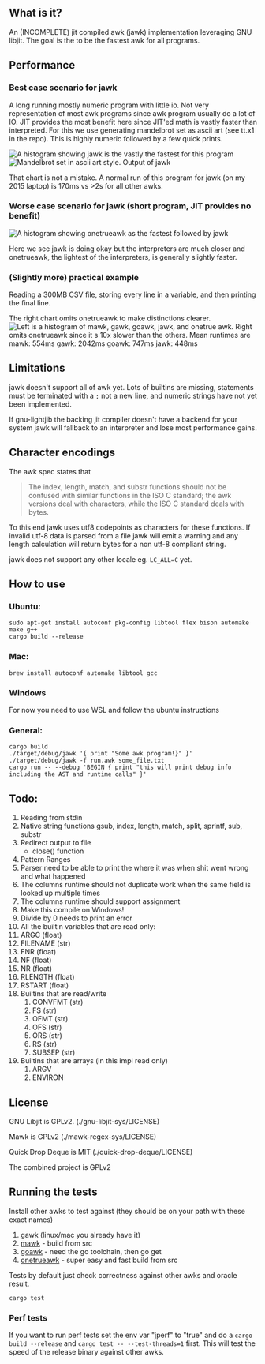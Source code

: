 ## What is it?
An (INCOMPLETE) jit compiled awk (jawk) implementation leveraging GNU libjit. The goal is the to be the fastest awk for all programs.

## Performance

### Best case scenario for jawk
A long running mostly numeric program with little io. Not very representation of most awk programs since awk program usually do a lot of IO. 
JIT provides the most benefit here since JIT'ed math is vastly faster than interpreted. For this we use generating mandelbrot set as ascii art (see tt.x1 in the repo). This is highly numeric followed by a few quick prints.

![A histogram showing jawk is the vastly the fastest for this program](./assets/tt.x1.png)
![Mandelbrot set in ascii art style. Output of jawk](./assets/mandel.png)

That chart is not a mistake. A normal run of this program for jawk (on my 2015 laptop) is 170ms vs >2s for all other awks. 

### Worse case scenario for jawk (short program, JIT provides no benefit)
![A histogram showing onetrueawk as the fastest followed by jawk](./assets/begin.png)

Here we see jawk is doing okay but the interpreters are much closer and onetrueawk, the lightest of the interpreters, is generally slightly faster.

### (Slightly more) practical example

Reading a 300MB CSV file, storing every line in a variable, and then printing the final line.

The right chart omits onetrueawk to make distinctions clearer.
![Left is a histogram of mawk, gawk, goawk, jawk, and onetrue awk. Right omits onetrueawk since it s 10x slower than the others. Mean runtimes are mawk: 554ms gawk: 2042ms goawk: 747ms jawk: 448ms](./assets/practical.png)

## Limitations

jawk doesn't support all of awk yet. Lots of builtins are missing, statements must be terminated with a `;` not a new line, and numeric strings 
have not yet been implemented. 

If gnu-lightjib the backing jit compiler doesn't have a backend for your system jawk will fallback to an interpreter
and lose most performance gains.

## Character encodings
The awk spec states that 

>The index, length, match, and substr functions should not be confused with similar functions in the ISO C standard; the awk versions deal with characters, while the ISO C standard deals with bytes.

To this end jawk uses utf8 codepoints as characters for these functions. If invalid utf-8 data is parsed from a file jawk will emit a warning and any 
length calculation will return bytes for a non utf-8 compliant string.

jawk does not support any other locale eg. `LC_ALL=C` yet.

## How to use

### Ubuntu:
```
sudo apt-get install autoconf pkg-config libtool flex bison automake make g++
cargo build --release
``` 

### Mac:
```
brew install autoconf automake libtool gcc
```

### Windows
For now you need to use WSL and follow the ubuntu instructions

### General:
```
cargo build
./target/debug/jawk '{ print "Some awk program!}" }' 
./target/debug/jawk -f run.awk some_file.txt
cargo run -- --debug 'BEGIN { print "this will print debug info including the AST and runtime calls" }'
```

## Todo:

1. Reading from stdin
2. Native string functions gsub, index, length, match, split, sprintf, sub, substr
3. Redirect output to file
   - close() function
4. Pattern Ranges 
5. Parser need to be able to print the where it was when shit went wrong and what happened
6. The columns runtime should not duplicate work when the same field is looked up multiple times
7. The columns runtime should support assignment
8. Make this compile on Windows!
9. Divide by 0 needs to print an error
10. All the builtin variables that are read only:
   1. ARGC (float)
   1. FILENAME (str)
   1. FNR (float)
   1. NF (float)
   1. NR (float)
   1. RLENGTH (float)
   1. RSTART (float)
11. Builtins that are read/write
    1. CONVFMT (str)
    1. FS (str)
    1. OFMT (str)
    1. OFS (str)
    1. ORS (str)
    1. RS (str)
    1. SUBSEP (str)
12. Builtins that are arrays (in this impl read only)
    1. ARGV
    1. ENVIRON

## License
GNU Libjit is GPLv2. (./gnu-libjit-sys/LICENSE)

Mawk is GPLv2 (./mawk-regex-sys/LICENSE)

Quick Drop Deque is MIT (./quick-drop-deque/LICENSE)

The combined project is GPLv2 

## Running the tests

Install other awks to test against (they should be on your path with these exact names)
1. gawk (linux/mac you already have it)
2. [mawk](https://invisible-island.net/mawk/) - build from src
3. [goawk](https://github.com/benhoyt/goawk) - need the go toolchain, then go get
4. [onetrueawk](https://github.com/onetrueawk/awk) - super easy and fast build from src

Tests by default just check correctness against other awks and oracle result.

```
cargo test
```

### Perf tests
If you want to run perf tests set the env var "jperf" to "true" and do a `cargo build --release` and `cargo test -- --test-threads=1` first. This will test the speed of the release binary against other awks.
